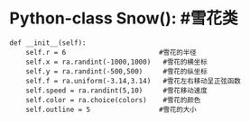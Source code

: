 # Python-class Snow():    #雪花类
    def __init__(self):
        self.r = 6                       #雪花的半径
        self.x = ra.randint(-1000,1000)   #雪花的横坐标
        self.y = ra.randint(-500,500)     #雪花的纵坐标
        self.f = ra.uniform(-3.14,3.14)   #雪花左右移动呈正弦函数
        self.speed = ra.randint(5,10)     #雪花移动速度
        self.color = ra.choice(colors)    #雪花的颜色
        self.outline = 5                 #雪花的大小 
